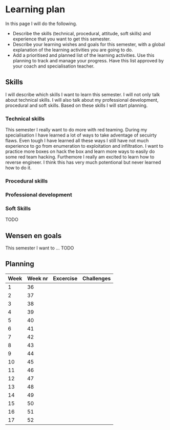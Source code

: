 # Learning plan

In this page I will do the following.

- Describe the skills (technical, procedural, attitude, soft skills) and experience that you want to get this semester.
- Describe your learning wishes and goals for this semester, with a global explanation of the learning activities you are going to do.
- Add a prioritised and planned list of the learning activities. Use this planning to track and manage your progress. Have this list approved by your coach and specialisation teacher.

## Skills

I will describe which skills I want to learn this semester. I will not only talk about technical skills. I will also talk about my professional development, procedural and soft skills. Based on these skills I will start planning.

### Technical skills

This semester I really want to do more with red teaming. During my specialisation I have learned a lot of ways to take adventage of secuirty flaws. Even tough I have learned all these ways I still have not much experience to go from enumeration to exploitation and infiltration. I want to practice more boxes on hack the box and learn more ways to easily do some red team hacking. Furthemore I really am excited to learn how to reverse engineer. I think this has very much potentional but never learned how to do it.

### Procedural skills


<!-- De procedurele vaardigheden waar ik dit semester aan wil werken zijn het rapporteren en security testing. Aan het rapporteren moet ik werken omdat dit voor mij met mijn dyslectie een lastig onderwerp blijft. Security testing is een nieuw onderwerp voor mij en daarom zal ik daar ook aan moeten werken. -->

### Professional development

<!-- Ik wil dit semester er voor zorgen dat ik meer uit ga van security by design. De veiligheid van internet gerelateerde items wordt een steeds groter topic in de media en wordt hierdoor steeds belangrijk voor bedrijven en overheden. Hierdoor verwacht ik dat werkgevers steeds meer gaan verlangen naar het ontwerpen met de veiligheid als eerste gedachten. -->

### Soft Skills

TODO

## Wensen en goals

This semester I want to ...
TODO

## Planning

| Week | Week nr | Excercise | Challenges |
|------|---------|-----------|------------|
| 1    | 36      |           |            |
| 2    | 37      |           |            |
| 3    | 38      |           |            |
| 4    | 39      |           |            |
| 5    | 40      |           |            |
| 6    | 41      |           |            |
| 7    | 42      |           |            |
| 8    | 43      |           |            |
| 9    | 44      |           |            |
| 10   | 45      |           |            |
| 11   | 46      |           |            |
| 12   | 47      |           |            |
| 13   | 48      |           |            |
| 14   | 49      |           |            |
| 15   | 50      |           |            |
| 16   | 51      |           |            |
| 17   | 52      |           |            |
